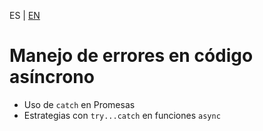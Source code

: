 <!-- MULTILANGUAJE MENU START -->
ES | [EN](https://lckpig.gitbook.io/practical-dev-handbook/typescript/async-javascript/error-handling-async)
<!-- MULTILANGUAJE MENU END -->

# Manejo de errores en código asíncrono

- Uso de `catch` en Promesas
- Estrategias con `try...catch` en funciones `async` 